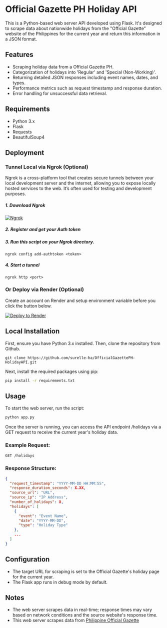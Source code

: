 # Official Gazette PH Holiday API

This is a Python-based web server API developed using Flask. It's designed to scrape data about nationwide holidays from the "Official Gazette" website of the Philippines for the current year and return this information in a JSON format.

## Features

- Scraping holiday data from a Official Gazette PH.
- Categorization of holidays into 'Regular' and 'Special (Non-Working)'.
- Returning detailed JSON responses including event names, dates, and types.
- Performance metrics such as request timestamp and response duration.
- Error handling for unsuccessful data retrieval.

## Requirements

- Python 3.x
- Flask
- Requests
- BeautifulSoup4

## Deployment

### Tunnel Local via Ngrok (Optional)

Ngrok is a cross-platform tool that creates secure tunnels between your local development server and the internet, allowing you to expose locally hosted services to the web. It’s often used for testing and development purposes.

##### 1. Download Ngrok

[![Ngrok](https://img.shields.io/badge/Ngrok-purple?style=for-the-badge&logo=ngrok)](https://ngrok.com/download)

##### 2. Register and get your Auth token

##### 3. Run this script on your Ngrok directory.

    ngrok config add-authtoken <token>

##### 4. Start a tunnel

    ngrok http <port>

### Or Deploy via Render (Optional)

Create an account on Render and setup environment variable before you click the button below.

[![Deploy to Render](https://render.com/images/deploy-to-render-button.svg)](https://render.com/deploy?repo=https://github.com/surelle-ha/OfficialGazettePH-HolidayAPI.git)

## Local Installation

First, ensure you have Python 3.x installed. Then, clone the repository from Github.

```git
git clone https://github.com/surelle-ha/OfficialGazettePH-HolidayAPI.git
```

Next, install the required packages using pip:

```bash
pip install -r requirements.txt
```

## Usage

To start the web server, run the script:

```bash
python app.py
```

Once the server is running, you can access the API endpoint /holidays via a GET request to receive the current year's holiday data.

### Example Request:

```bash
GET /holidays
```

### Response Structure:

```json
{
  "request_timestamp": "YYYY-MM-DD HH:MM:SS",
  "response_duration_seconds": X.XX,
  "source_url": "URL",
  "source_ip": "IP Address",
  "number_of_holidays": X,
  "holidays": [
    {
      "event": "Event Name",
      "date": "YYYY-MM-DD",
      "type": "Holiday Type"
    },
    ...
  ]
}
```

## Configuration

- The target URL for scraping is set to the Official Gazette's holiday page for the current year.
- The Flask app runs in debug mode by default.

## Notes

- The web server scrapes data in real-time; response times may vary based on network conditions and the source website's response time.
- This web server scrapes data from [Philippine Official Gazette](https://www.officialgazette.gov.ph/nationwide-holidays/)
